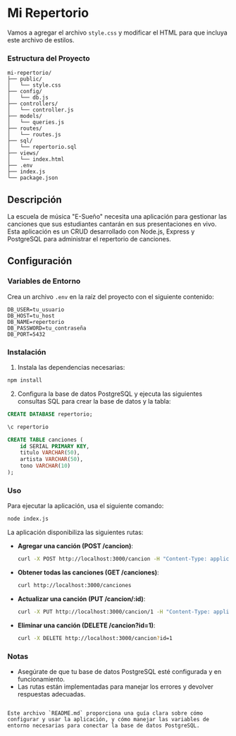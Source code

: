 # Mi Repertorio

Vamos a agregar el archivo `style.css` y modificar el HTML para que incluya este archivo de estilos.

### Estructura del Proyecto
```
mi-repertorio/
├── public/
│   └── style.css
├── config/
│   └── db.js
├── controllers/
│   └── controller.js
├── models/
│   └── queries.js
├── routes/
│   └── routes.js
├── sql/
│   └── repertorio.sql
├── views/
│   └── index.html
├── .env
├── index.js
└── package.json
```

## Descripción
La escuela de música "E-Sueño" necesita una aplicación para gestionar las canciones que sus estudiantes cantarán en sus presentaciones en vivo. Esta aplicación es un CRUD desarrollado con Node.js, Express y PostgreSQL para administrar el repertorio de canciones.

## Configuración

### Variables de Entorno
Crea un archivo `.env` en la raíz del proyecto con el siguiente contenido:

```env
DB_USER=tu_usuario
DB_HOST=tu_host
DB_NAME=repertorio
DB_PASSWORD=tu_contraseña
DB_PORT=5432
```

### Instalación
1. Instala las dependencias necesarias:

```bash
npm install
```

2. Configura la base de datos PostgreSQL y ejecuta las siguientes consultas SQL para crear la base de datos y la tabla:

```sql
CREATE DATABASE repertorio;

\c repertorio

CREATE TABLE canciones (
    id SERIAL PRIMARY KEY,
    titulo VARCHAR(50),
    artista VARCHAR(50),
    tono VARCHAR(10)
);
```

### Uso

Para ejecutar la aplicación, usa el siguiente comando:

```bash
node index.js
```

La aplicación disponibiliza las siguientes rutas:

- **Agregar una canción (POST /cancion)**:
  ```bash
  curl -X POST http://localhost:3000/cancion -H "Content-Type: application/json" -d '{"titulo":"Canción","artista":"Artista","tono":"Tono"}'
  ```

- **Obtener todas las canciones (GET /canciones)**:
  ```bash
  curl http://localhost:3000/canciones
  ```

- **Actualizar una canción (PUT /cancion/:id)**:
  ```bash
  curl -X PUT http://localhost:3000/cancion/1 -H "Content-Type: application/json" -d '{"titulo":"Nueva Canción","artista":"Nuevo Artista","tono":"Nuevo Tono"}'
  ```

- **Eliminar una canción (DELETE /cancion?id=1)**:
  ```bash
  curl -X DELETE http://localhost:3000/cancion?id=1
  ```

### Notas
- Asegúrate de que tu base de datos PostgreSQL esté configurada y en funcionamiento.
- Las rutas están implementadas para manejar los errores y devolver respuestas adecuadas.
```

Este archivo `README.md` proporciona una guía clara sobre cómo configurar y usar la aplicación, y cómo manejar las variables de entorno necesarias para conectar la base de datos PostgreSQL.
